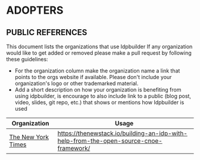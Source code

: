 ADOPTERS
========

PUBLIC REFERENCES
-----------------

This document lists the organizations that use Idpbuilder
If any organization would like to get added or removed please make a pull request by following these guidelines:

*  For the organization column make the organization name a link that points to the orgs website if available. Please don't include your organization's logo or other trademarked material.
* Add a short description on how your organization is benefiting from using idpbuilder,  is encourage to also include link to a public (blog post, video, slides, git repo, etc.) that shows or mentions how Idpbuilder is used

| Organization   | Usage                                                                           |
|----------------|-------------------------------------------------------------------------------------|
| [The New York Times](https://www.nytimes.com) | <https://thenewstack.io/building-an-idp-with-help-from-the-open-source-cnoe-framework/>                                   |